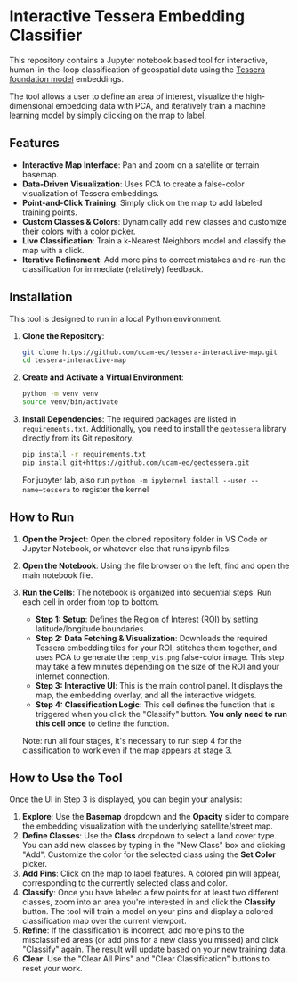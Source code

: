 # Interactive Tessera Embedding Classifier

This repository contains a Jupyter notebook based tool for interactive, human-in-the-loop classification of geospatial data using the [Tessera foundation model](https://github.com/ucam-eo/tessera) embeddings.

The tool allows a user to define an area of interest, visualize the high-dimensional embedding data with PCA, and iteratively train a machine learning model by simply clicking on the map to label.

## Features

-   **Interactive Map Interface**: Pan and zoom on a satellite or terrain basemap.
-   **Data-Driven Visualization**: Uses PCA to create a false-color visualization of Tessera embeddings.
-   **Point-and-Click Training**: Simply click on the map to add labeled training points.
-   **Custom Classes & Colors**: Dynamically add new classes and customize their colors with a color picker.
-   **Live Classification**: Train a k-Nearest Neighbors model and classify the map with a click.
-   **Iterative Refinement**: Add more pins to correct mistakes and re-run the classification for immediate (relatively) feedback.

## Installation

This tool is designed to run in a local Python environment.

1.  **Clone the Repository**:
    ```bash
    git clone https://github.com/ucam-eo/tessera-interactive-map.git
    cd tessera-interactive-map
    ```

2.  **Create and Activate a Virtual Environment**:
    ```bash
    python -m venv venv
    source venv/bin/activate
    ```

3.  **Install Dependencies**:
    The required packages are listed in `requirements.txt`. Additionally, you need to install the `geotessera` library directly from its Git repository.

    ```bash
    pip install -r requirements.txt
    pip install git+https://github.com/ucam-eo/geotessera.git
    ```
    For jupyter lab, also run `python -m ipykernel install --user --name=tessera` to register the kernel
    
## How to Run

1.  **Open the Project**:
    Open the cloned repository folder in VS Code or Jupyter Notebook, or whatever else that runs ipynb files.

2.  **Open the Notebook**:
    Using the file browser on the left, find and open the main notebook file.

3.  **Run the Cells**:
    The notebook is organized into sequential steps. Run each cell in order from top to bottom.

    -   **Step 1: Setup**: Defines the Region of Interest (ROI) by setting latitude/longitude boundaries.
    -   **Step 2: Data Fetching & Visualization**: Downloads the required Tessera embedding tiles for your ROI, stitches them together, and uses PCA to generate the `temp_vis.png` false-color image. This step may take a few minutes depending on the size of the ROI and your internet connection.
    -   **Step 3: Interactive UI**: This is the main control panel. It displays the map, the embedding overlay, and all the interactive widgets.
    -   **Step 4: Classification Logic**: This cell defines the function that is triggered when you click the "Classify" button. **You only need to run this cell once** to define the function.

    Note: run all four stages, it's necessary to run step 4 for the classification to work even if the map appears at stage 3.
    
## How to Use the Tool

Once the UI in Step 3 is displayed, you can begin your analysis:

1.  **Explore**: Use the **Basemap** dropdown and the **Opacity** slider to compare the embedding visualization with the underlying satellite/street map.
2.  **Define Classes**: Use the **Class** dropdown to select a land cover type. You can add new classes by typing in the "New Class" box and clicking "Add". Customize the color for the selected class using the **Set Color** picker.
3.  **Add Pins**: Click on the map to label features. A colored pin will appear, corresponding to the currently selected class and color.
4.  **Classify**: Once you have labeled a few points for at least two different classes, zoom into an area you're interested in and click the **Classify** button. The tool will train a model on your pins and display a colored classification map over the current viewport.
5.  **Refine**: If the classification is incorrect, add more pins to the misclassified areas (or add pins for a new class you missed) and click "Classify" again. The result will update based on your new training data.
6.  **Clear**: Use the "Clear All Pins" and "Clear Classification" buttons to reset your work.
